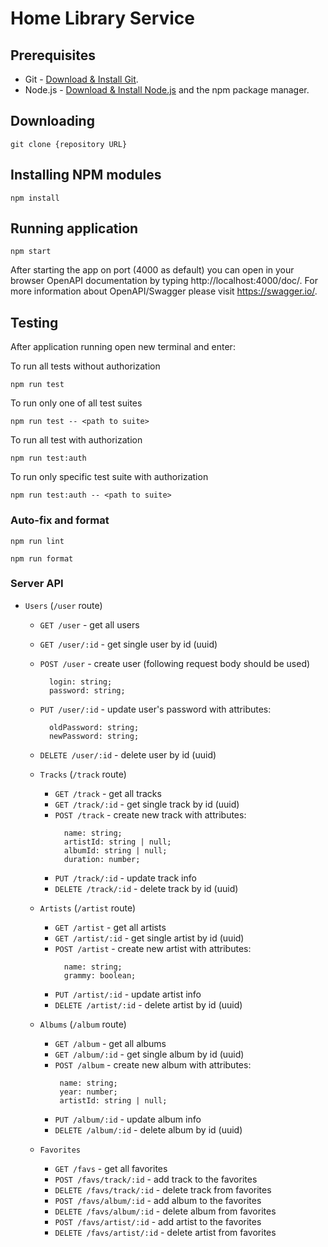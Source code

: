 # Home Library Service

## Prerequisites

- Git - [Download & Install Git](https://git-scm.com/downloads).
- Node.js - [Download & Install Node.js](https://nodejs.org/en/download/) and the npm package manager.

## Downloading

```
git clone {repository URL}
```

## Installing NPM modules

```
npm install
```

## Running application

```
npm start
```

After starting the app on port (4000 as default) you can open
in your browser OpenAPI documentation by typing http://localhost:4000/doc/.
For more information about OpenAPI/Swagger please visit https://swagger.io/.

## Testing

After application running open new terminal and enter:

To run all tests without authorization

```
npm run test
```

To run only one of all test suites

```
npm run test -- <path to suite>
```

To run all test with authorization

```
npm run test:auth
```

To run only specific test suite with authorization

```
npm run test:auth -- <path to suite>
```

### Auto-fix and format

```
npm run lint
```

```
npm run format
```

### Server API

* `Users` (`/user` route)
    * `GET /user` - get all users
    * `GET /user/:id` - get single user by id (uuid)
    * `POST /user` - create user (following request body should be used)
      ```
        login: string;
        password: string;
      ```
    * `PUT /user/:id` - update user's password with attributes:
      ```
        oldPassword: string; 
        newPassword: string; 
      ```
    * `DELETE /user/:id` - delete user by id (uuid)

  * `Tracks` (`/track` route)
    * `GET /track` - get all tracks
    * `GET /track/:id` - get single track by id (uuid)
    * `POST /track` - create new track with attributes:
      ```
        name: string;
        artistId: string | null; 
        albumId: string | null; 
        duration: number; 
      ```
    * `PUT /track/:id` - update track info
    * `DELETE /track/:id` - delete track by id (uuid)

  * `Artists` (`/artist` route)
    * `GET /artist` - get all artists
    * `GET /artist/:id` - get single artist by id (uuid)
    * `POST /artist` - create new artist with attributes:
      ```
        name: string;
        grammy: boolean;
      ```
    * `PUT /artist/:id` - update artist info
    * `DELETE /artist/:id` - delete artist by id (uuid)

  * `Albums` (`/album` route)
    * `GET /album` - get all albums
    * `GET /album/:id` - get single album by id (uuid)
    * `POST /album` - create new album with attributes:
       ```
        name: string;
        year: number;
        artistId: string | null; 
      ```
    * `PUT /album/:id` - update album info
    * `DELETE /album/:id` - delete album by id (uuid)

  * `Favorites`
    * `GET /favs` - get all favorites
    * `POST /favs/track/:id` - add track to the favorites
    * `DELETE /favs/track/:id` - delete track from favorites
    * `POST /favs/album/:id` - add album to the favorites
    * `DELETE /favs/album/:id` - delete album from favorites
    * `POST /favs/artist/:id` - add artist to the favorites
    * `DELETE /favs/artist/:id` - delete artist from favorites
